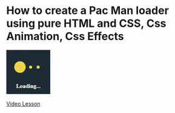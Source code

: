 # How to create a Pac Man loader using pure HTML and CSS, Css Animation, Css Effects

<img src="../../img/loader_12_1.gif" alt="loader" />

[Video Lesson](https://www.youtube.com/watch?v=O9-HRZSRZi0)
